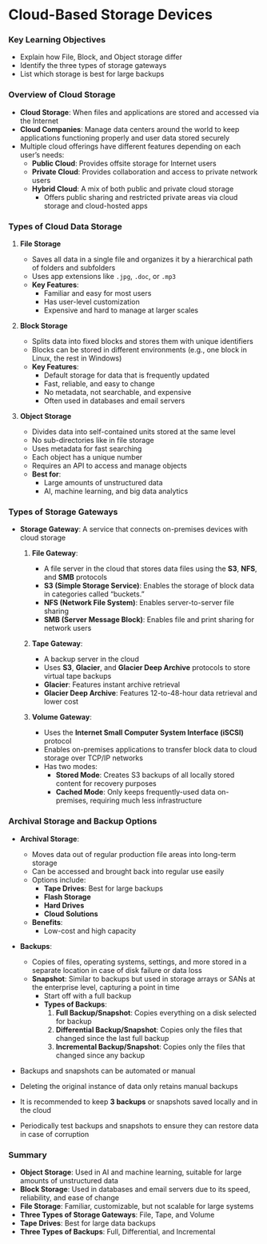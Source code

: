 # Cloud-Based Storage Devices

### Key Learning Objectives

- Explain how File, Block, and Object storage differ
- Identify the three types of storage gateways
- List which storage is best for large backups

### Overview of Cloud Storage

- **Cloud Storage**: When files and applications are stored and accessed via the Internet
- **Cloud Companies**: Manage data centers around the world to keep applications functioning properly and user data stored securely
- Multiple cloud offerings have different features depending on each user’s needs:
  - **Public Cloud**: Provides offsite storage for Internet users
  - **Private Cloud**: Provides collaboration and access to private network users
  - **Hybrid Cloud**: A mix of both public and private cloud storage
    - Offers public sharing and restricted private areas via cloud storage and cloud-hosted apps

### Types of Cloud Data Storage

1. **File Storage**

   - Saves all data in a single file and organizes it by a hierarchical path of folders and subfolders
   - Uses app extensions like `.jpg`, `.doc`, or `.mp3`
   - **Key Features**:
     - Familiar and easy for most users
     - Has user-level customization
     - Expensive and hard to manage at larger scales

2. **Block Storage**

   - Splits data into fixed blocks and stores them with unique identifiers
   - Blocks can be stored in different environments (e.g., one block in Linux, the rest in Windows)
   - **Key Features**:
     - Default storage for data that is frequently updated
     - Fast, reliable, and easy to change
     - No metadata, not searchable, and expensive
     - Often used in databases and email servers

3. **Object Storage**
   - Divides data into self-contained units stored at the same level
   - No sub-directories like in file storage
   - Uses metadata for fast searching
   - Each object has a unique number
   - Requires an API to access and manage objects
   - **Best for**:
     - Large amounts of unstructured data
     - AI, machine learning, and big data analytics

### Types of Storage Gateways

- **Storage Gateway**: A service that connects on-premises devices with cloud storage

  1. **File Gateway**:
     - A file server in the cloud that stores data files using the **S3**, **NFS**, and **SMB** protocols
     - **S3 (Simple Storage Service)**: Enables the storage of block data in categories called “buckets.”
     - **NFS (Network File System)**: Enables server-to-server file sharing
     - **SMB (Server Message Block)**: Enables file and print sharing for network users
  2. **Tape Gateway**:

     - A backup server in the cloud
     - Uses **S3**, **Glacier**, and **Glacier Deep Archive** protocols to store virtual tape backups
     - **Glacier**: Features instant archive retrieval
     - **Glacier Deep Archive**: Features 12-to-48-hour data retrieval and lower cost

  3. **Volume Gateway**:
     - Uses the **Internet Small Computer System Interface (iSCSI)** protocol
     - Enables on-premises applications to transfer block data to cloud storage over TCP/IP networks
     - Has two modes:
       - **Stored Mode**: Creates S3 backups of all locally stored content for recovery purposes
       - **Cached Mode**: Only keeps frequently-used data on-premises, requiring much less infrastructure

### Archival Storage and Backup Options

- **Archival Storage**:

  - Moves data out of regular production file areas into long-term storage
  - Can be accessed and brought back into regular use easily
  - Options include:
    - **Tape Drives**: Best for large backups
    - **Flash Storage**
    - **Hard Drives**
    - **Cloud Solutions**
  - **Benefits**:
    - Low-cost and high capacity

- **Backups**:

  - Copies of files, operating systems, settings, and more stored in a separate location in case of disk failure or data loss
  - **Snapshot**: Similar to backups but used in storage arrays or SANs at the enterprise level, capturing a point in time
    - Start off with a full backup
    - **Types of Backups**:
      1. **Full Backup/Snapshot**: Copies everything on a disk selected for backup
      2. **Differential Backup/Snapshot**: Copies only the files that changed since the last full backup
      3. **Incremental Backup/Snapshot**: Copies only the files that changed since any backup

- Backups and snapshots can be automated or manual
- Deleting the original instance of data only retains manual backups
- It is recommended to keep **3 backups** or snapshots saved locally and in the cloud
- Periodically test backups and snapshots to ensure they can restore data in case of corruption

### Summary

- **Object Storage**: Used in AI and machine learning, suitable for large amounts of unstructured data
- **Block Storage**: Used in databases and email servers due to its speed, reliability, and ease of change
- **File Storage**: Familiar, customizable, but not scalable for large systems
- **Three Types of Storage Gateways**: File, Tape, and Volume
- **Tape Drives**: Best for large data backups
- **Three Types of Backups**: Full, Differential, and Incremental
